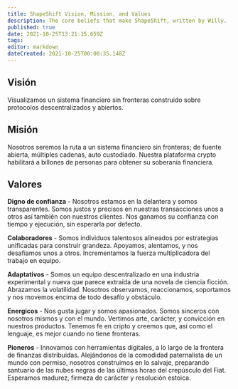```yaml
---
title: ShapeShift Vision, Mission, and Values
description: The core beliefs that make ShapeShift, written by Willy.
published: true
date: 2021-10-25T13:21:15.659Z
tags: 
editor: markdown
dateCreated: 2021-10-25T00:00:35.148Z
---
```


## Visión
Visualizamos un sistema financiero sin fronteras construido sobre protocolos descentralizados y abiertos.

## Misión
Nosotros seremos la ruta a un sistema financiero sin fronteras; de fuente abierta, múltiples cadenas, auto custodiado. Nuestra plataforma crypto habilitará a billones de personas para obtener su soberanía financiera.

## Valores

**Digno de confianza** - Nosotros estamos en la delantera y somos transparentes. Somos justos y precisos en nuestras transacciones unos a otros así también con nuestros clientes. Nos ganamos su confianza con tiempo y ejecución, sin esperarla por defecto. 

**Colaboradores** - Somos individuos talentosos alineados por estrategias unificadas para construir grandeza. Apoyamos, alentamos, y nos desafiamos unos a otros. Incrementamos la fuerza multiplicadora del trabajo en equipo.

**Adaptativos** - Somos un equipo descentralizado en una industria experimental y nueva que parece extraída de una novela de ciencia ficción. Abrazamos la volatilidad. Nosotros observamos, reaccionamos, soportamos y nos movemos encima de todo desafío y obstáculo.

**Energicos** - Nos gusta jugar y somos apasionados. Somos sinceros con nosotros mismos y con el mundo. Vertimos arte, carácter, y convicción en nuestros productos. Tenemos fe en cripto y creemos que, así como el lenguaje, es mejor cuando no tiene fronteras.

**Pioneros** - Innovamos con herramientas digitales, a lo largo de la frontera de finanzas distribuidas. Alejándonos de la comodidad paternalista de un mundo con permiso, nosotros construimos en lo salvaje, preparando santuario de las nubes negras de las últimas horas del crepúsculo del Fiat. Esperamos madurez, firmeza de carácter y resolución estoica.